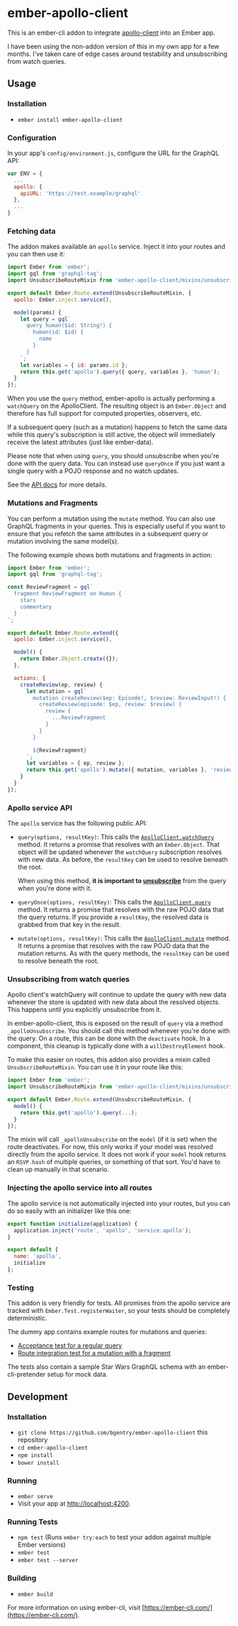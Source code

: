 # ember-apollo-client

This is an ember-cli addon to integrate [apollo-client][apollo-client] into an
Ember app.

I have been using the non-addon version of this in my own app for a few months.
I've taken care of edge cases around testability and unsubscribing from watch
queries.

## Usage

### Installation

* `ember install ember-apollo-client`

### Configuration

In your app's `config/environment.js`, configure the URL for the GraphQL API:

```js
var ENV = {
  ...
  apollo: {
    apiURL: 'https://test.example/graphql'
  },
  ...
}
```

### Fetching data

The addon makes available an `apollo` service. Inject it into your routes and
you can then use it:

```js
import Ember from 'ember';
import gql from 'graphql-tag';
import UnsubscribeRouteMixin from 'ember-apollo-client/mixins/unsubscribe-route';

export default Ember.Route.extend(UnsubscribeRouteMixin, {
  apollo: Ember.inject.service(),

  model(params) {
    let query = gql`
      query human($id: String!) {
        human(id: $id) {
          name
        }
      }
    `;
    let variables = { id: params.id };
    return this.get('apollo').query({ query, variables }, 'human');
  }
});
```

When you use the `query` method, ember-apollo is actually performing a
`watchQuery` on the ApolloClient. The resulting object is an `Ember.Object` and
therefore has full support for computed properties, observers, etc.

If a subsequent query (such as a mutation) happens to fetch the same data while
this query's subscription is still active, the object will immediately receive
the latest attributes (just like ember-data).

Please note that when using `query`, you should unsubscribe when you're done
with the query data. You can instead use `queryOnce` if you just want a single
query with a POJO response and no watch updates.

See the [API docs](#apollo-service-api)
for more details.

### Mutations and Fragments

You can perform a mutation using the `mutate` method. You can also use GraphQL
fragments in your queries. This is especially useful if you want to ensure that
you refetch the same attributes in a subsequent query or mutation involving the
same model(s).

The following example shows both mutations and fragments in action:

```js
import Ember from 'ember';
import gql from 'graphql-tag';

const ReviewFragment = gql`
  fragment ReviewFragment on Human {
    stars
    commentary
  }
`;

export default Ember.Route.extend({
  apollo: Ember.inject.service(),

  model() {
    return Ember.Object.create({});
  },

  actions: {
    createReview(ep, review) {
      let mutation = gql`
        mutation createReview($ep: Episode!, $review: ReviewInput!) {
          createReview(episode: $ep, review: $review) {
            review {
              ...ReviewFragment
            }
          }
        }

        ${ReviewFragment}
      `;
      let variables = { ep, review };
      return this.get('apollo').mutate({ mutation, variables }, 'review');
    }
  }
});
```

### Apollo service API

The `apollo` service has the following public API:

* `query(options, resultKey)`: This calls the
  [`ApolloClient.watchQuery`](http://dev.apollodata.com/core/apollo-client-api.html#ApolloClient\.watchQuery)
  method. It returns a promise that resolves with an `Ember.Object`. That object
  will be updated whenever the `watchQuery` subscription resolves with new data.
  As before, the `resultKey` can be used to resolve beneath the root.

  When using this method, **it is important to
  [unsubscribe](#unsubscribing-from-watch-queries)** from the query when you're
  done with it.
* `queryOnce(options, resultKey)`: This calls the
  [`ApolloClient.query`](http://dev.apollodata.com/core/apollo-client-api.html#ApolloClient\.query)
  method. It returns a promise that resolves with the raw POJO data that the
  query returns. If you provide a `resultKey`, the resolved data is grabbed from
  that key in the result.
* `mutate(options, resultKey)`: This calls the
  [`ApolloClient.mutate`](http://dev.apollodata.com/core/apollo-client-api.html#ApolloClient\.mutate)
  method. It returns a promise that resolves with the raw POJO data that the
  mutation returns. As with the query methods, the `resultKey` can be used to
  resolve beneath the root.

### Unsubscribing from watch queries

Apollo client's watchQuery will continue to update the query with new data
whenever the store is updated with new data about the resolved objects. This
happens until you explicitly unsubscribe from it.

In ember-apollo-client, this is exposed on the result of `query` via a method
`_apolloUnsubscribe`. You should call this method whenever you're done with the
query. On a route, this can be done with the `deactivate` hook. In a component,
this cleanup is typically done with a `willDestroyElement` hook.

To make this easier on routes, this addon also provides a mixin called
`UnsubscribeRouteMixin`. You can use it in your route like this:

```js
import Ember from 'ember';
import UnsubscribeRouteMixin from 'ember-apollo-client/mixins/unsubscribe-route';

export default Ember.Route.extend(UnsubscribeRouteMixin, {
  model() {
    return this.get('apollo').query(...);
  }
});
```

The mixin will call `_apolloUnsubscribe` on the `model` (if it is set) when the
route deactivates. For now, this only works if your model was resolved directly
from the apollo service. It does not work if your `model` hook returns an
`RSVP.hash` of multiple queries, or something of that sort. You'd have to clean
up manually in that scenario.

### Injecting the apollo service into all routes

The apollo service is not automatically injected into your routes, but you can
do so easily with an initializer like this one:

```js
export function initialize(application) {
  application.inject('route', 'apollo', 'service:apollo');
}

export default {
  name: 'apollo',
  initialize
};
```

### Testing

This addon is very friendly for tests. All promises from the apollo service are
tracked with `Ember.Test.registerWaiter`, so your tests should be completely
deterministic.

The dummy app contains example routes for mutations and queries:

* [Acceptance test for a regular query](https://github.com/bgentry/ember-apollo-client/blob/master/tests/acceptance/main-test.js)
* [Route integration test for a mutation with a fragment](https://github.com/bgentry/ember-apollo-client/blob/master/tests/unit/routes/new-review-test.js)

The tests also contain a sample Star Wars GraphQL schema with an
ember-cli-pretender setup for mock data.

## Development

### Installation

* `git clone https://github.com/bgentry/ember-apollo-client` this repository
* `cd ember-apollo-client`
* `npm install`
* `bower install`

### Running

* `ember serve`
* Visit your app at [http://localhost:4200](http://localhost:4200).

### Running Tests

* `npm test` (Runs `ember try:each` to test your addon against multiple Ember versions)
* `ember test`
* `ember test --server`

### Building

* `ember build`

For more information on using ember-cli, visit [https://ember-cli.com/](https://ember-cli.com/).

[apollo-client]: https://github.com/apollostack/apollo-client
